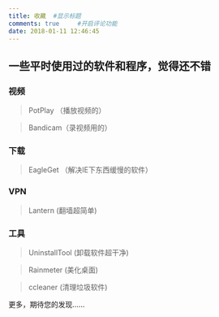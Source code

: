 ```yaml
---
title: 收藏  #显示标题
comments: true     #开启评论功能
date: 2018-01-11 12:46:45
---
```


## 一些平时使用过的软件和程序，觉得还不错

### 视频

>PotPlay （播放视频的）

>Bandicam（录视频用的）


### 下载

>EagleGet （解决IE下东西缓慢的软件）


### VPN

>Lantern (翻墙超简单)


### 工具

>UninstallTool (卸载软件超干净)

>Rainmeter (美化桌面)

>ccleaner (清理垃圾软件)

更多，期待您的发现......